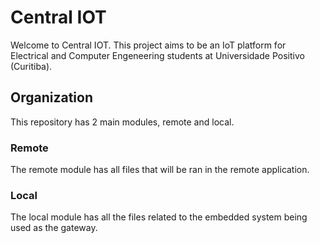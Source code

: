 # Central IOT

Welcome to Central IOT. This project aims to be an IoT platform for Electrical and Computer Engeneering students at Universidade Positivo (Curitiba).

## Organization

This repository has 2 main modules, remote and local.

### Remote

The remote module has all files that will be ran in the remote application.

### Local

The local module has all the files related to the embedded system being used as the gateway.